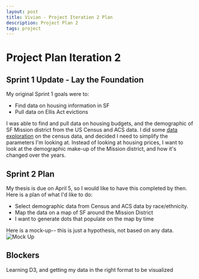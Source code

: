 ```yaml
---
layout: post
title: Vivian - Project Iteration 2 Plan
description: Project Plan 2
tags: project
---
```


# Project Plan Iteration 2

## Sprint 1 Update - Lay the Foundation

My original Sprint 1 goals were to:
  <ul>
    <li>Find data on housing information in SF</li>
    <li>Pull data on Ellis Act evictions</li>
  </ul>

I was able to find and pull data on housing budgets, and the demographic of SF Mission district from the US Census and ACS data. I did some [data exploration](https://github.com/veeps/MissionHousing/tree/master/data/census/R) on the census data, and decided I need to simplify the parameters I'm looking at. Instead of looking at housing prices, I want to look at the demographic make-up of the Mission district, and how it's changed over the years. 

## Sprint 2 Plan 

My thesis is due on April 5, so I would like to have this completed by then. Here is a plan of what I'd like to do:

<ul>
  <li>Select demographic data from Census and ACS data by race/ethnicity.</li>
  <li>Map the data on a map of SF around the Mission District</li>
  <li>I want to generate dots that populate on the map by time</li>

</ul>

Here is a mock-up-- this is just a hypothesis, not based on any data.
![Mock Up](https://24.media.tumblr.com/b57a3be2a7c1da55d3912caf58175bfb/tumblr_n30f4pomVj1qhy1dbo1_500.gif)
## Blockers

Learning D3, and getting my data in the right format to be visualized
